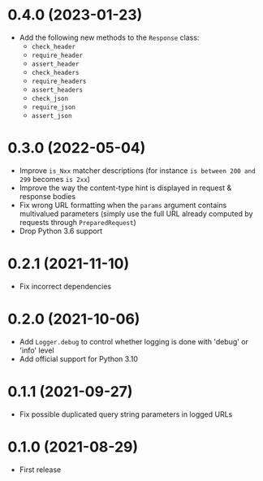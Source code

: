 # 0.4.0 (2023-01-23)

- Add the following new methods to the `Response` class:
  - `check_header`
  - `require_header`
  - `assert_header`
  - `check_headers`
  - `require_headers`
  - `assert_headers`
  - `check_json`
  - `require_json`
  - `assert_json`

# 0.3.0 (2022-05-04)

- Improve `is_Nxx` matcher descriptions (for instance `is between 200 and 299` becomes `is 2xx`)
- Improve the way the content-type hint is displayed in request & response bodies
- Fix wrong URL formatting when the `params` argument contains multivalued parameters (simply use the full URL already
  computed by requests through `PreparedRequest`)
- Drop Python 3.6 support

# 0.2.1 (2021-11-10)

- Fix incorrect dependencies

# 0.2.0 (2021-10-06)

- Add `Logger.debug` to control whether logging is done with 'debug' or 'info' level
- Add official support for Python 3.10

# 0.1.1 (2021-09-27)

- Fix possible duplicated query string parameters in logged URLs

# 0.1.0 (2021-08-29)

- First release
